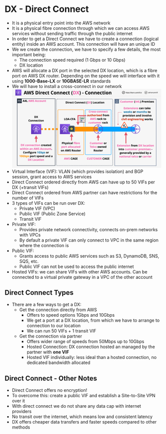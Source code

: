 # DX - Direct Connect

- It is a physical entry point into the AWS network
- It is a physical fibre connection through which we can access AWS services without sending traffic through the public internet
- In order to get a Direct Connect we have to create a connection (logical entity) inside an AWS account. This connection will have an unique ID
- We we create the connection, we have to specify a few details, the most important being:
    - The connection speed required (1 Gbps or 10 Gbps)
    - DX location
- AWS will allocate a DX port in the selected DX location, which is a fibre port on AWS DX router. Depending on the speed we will interface with it using **1000-Base-LX** or **10GBASE-LR** standards
- We will have to install a cross-connect in our network
![DX architecture](images/DirectConnectArchitecture1.png)
- Virtual Interface (VIF): VLAN (which provides isolation) and BGP session, grant access to AWS services
- Direct Connect ordered directly from AWS can have up to 50 VIFs per DX (+transit VIFs)
- Direct Connect ordered from AWS partner can have restrictions for the number of VIFs
- 3 types of VIFs can be run over DX:
    - Private VIF (VPC)
    - Public VIF (Public Zone Service)
    - Transit VIF
- Private VIF:
    - Provides private network connectivity, connects on-prem networks with VPCs
    - By default a private VIF can only connect to VPC in the same region where the connection is
- Public VIF:
    - Grants access to public AWS services such as S3, DynamoDB, SNS, SQS, etc.
    - Public VIF can not be used to access the public internet
- Hosted VIFs: we can share VIFs with other AWS accounts. Can be connected to a virtual private gateway in a VPC of the other account

## Direct Connect Types

- There are a few ways to get a DX:
    - Get the connection directly from AWS
        - Offers to speed options 1Gbps and 10Gbps
        - We get a port at a DX location, from which we have to arrange to connection to our location
        - We can run 50 VIFs + 1 transit VIF
    - Get the connection via partner
        - Offers wider range of speeds from 50Mbps up to 10Gbps
        - Hosted Connection: DX connection hosted an managed by the partner with **one VIF**
        - Hosted VIF individually: less ideal than a hosted connection, no dedicated bandwidth allocated

## Direct Connect - Other Notes

- Direct Connect offers no encryption!
- To overcome this: create a public VIF and establish a Site-to-Site VPN over it
- With direct connect we do not share any data cap with internet providers
- No transit over the internet, which means low and consistent latency
- DX offers cheaper data transfers and faster speeds compared to other methods
